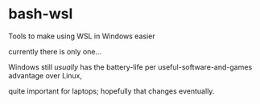 # bash-wsl

Tools to make using WSL in Windows easier

currently there is only one...


Windows still *usually* has the battery-life per useful-software-and-games advantage over Linux,

quite important for laptops;
hopefully that changes eventually.
